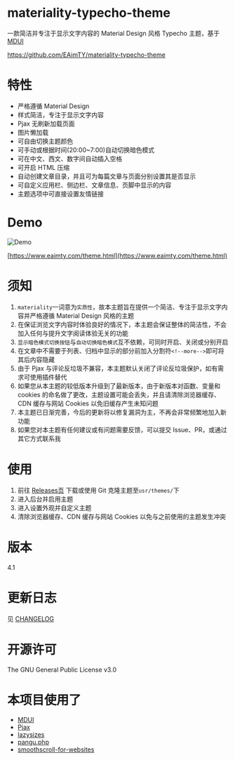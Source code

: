 # materiality-typecho-theme

一款简洁并专注于显示文字内容的 Material Design 风格 Typecho 主题，基于 [MDUI](https://www.mdui.org/)

https://github.com/EAimTY/materiality-typecho-theme

# 特性
- 严格遵循 Material Design
- 样式简洁，专注于显示文字内容
- Pjax 无刷新加载页面
- 图片懒加载
- 可自由切换主题颜色
- 可手动或根据时间(20:00~7:00)自动切换暗色模式
- 可在中文、西文、数字间自动插入空格
- 可开启 HTML 压缩
- 自动创建文章目录，并且可为每篇文章与页面分别设置其是否显示
- 可自定义应用栏、侧边栏、文章信息、页脚中显示的内容
- 主题选项中可直接设置友情链接

# Demo

![Demo](https://raw.githubusercontent.com/EAimTY/materiality-typecho-theme/master/screenshot.png)

[https://www.eaimty.com/theme.html](https://www.eaimty.com/theme.html)

# 须知
1. `materiality`一词意为`实质性`，故本主题旨在提供一个简洁、专注于显示文字内容并严格遵循 Material Design 风格的主题
2. 在保证浏览文字内容时体验良好的情况下，本主题会保证整体的简洁性，不会加入任何与提升文字阅读体验无关的功能
3. `显示暗色模式切换按钮`与`自动切换暗色模式`互不依赖，可同时开启、关闭或分别开启
4. 在文章中不需要于列表、归档中显示的部分前加入分割符`<!--more-->`即可将其后内容隐藏
5. 由于 Pjax 与评论反垃圾不兼容，本主题默认关闭了评论反垃圾保护，如有需求可使用插件替代
6. 如果您从本主题的较低版本升级到了最新版本，由于新版本对函数、变量和 cookies 的命名做了更改，主题设置可能会丢失，并且请清除浏览器缓存、CDN 缓存与网站 Cookies 以免旧缓存产生未知问题
7. 本主题已日渐完善，今后的更新将以修复漏洞为主，不再会非常频繁地加入新功能
8. 如果您对本主题有任何建议或有问题需要反馈，可以提交 Issue、PR，或通过其它方式联系我

# 使用
1. 前往 [Releases页](https://github.com/EAimTY/materiality-typecho-theme/releases) 下载或使用 Git 克隆主题至`usr/themes/`下
2. 进入后台并启用主题
3. 进入设置外观并自定义主题
4. 清除浏览器缓存、CDN 缓存与网站 Cookies 以免与之前使用的主题发生冲突

# 版本
4.1

# 更新日志
见 [CHANGELOG](https://github.com/EAimTY/materiality-typecho-theme/blob/master/CHANGELOG.md)

# 开源许可
The GNU General Public License v3.0

# 本项目使用了
- [MDUI](https://www.mdui.org/)
- [Pjax](https://github.com/MoOx/pjax)
- [lazysizes](https://github.com/aFarkas/lazysizes)
- [pangu.php](https://github.com/linclancey/pangu.php)
- [smoothscroll-for-websites](https://github.com/gblazex/smoothscroll-for-websites)
